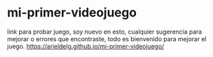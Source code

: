 # mi-primer-videojuego

link para probar juego, soy nuevo en esto, cualquier sugerencia para mejorar o errores que encontraste, todo es bienvenido para mejorar el juego.
https://arieldelg.github.io/mi-primer-videojuego/
